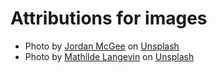 # Attributions for images

* Photo by [Jordan McGee](https://unsplash.com/@jordanmcgee?utm_source=unsplash&utm_medium=referral&utm_content=creditCopyText) on [Unsplash](https://unsplash.com/t/wallpapers")
* Photo by [Mathilde Langevin](https://unsplash.com/@mathildelangevin?utm_source=unsplash&utm_medium=referral&utm_content=creditCopyText) on [Unsplash](https://unsplash.com/t/wallpapers")

